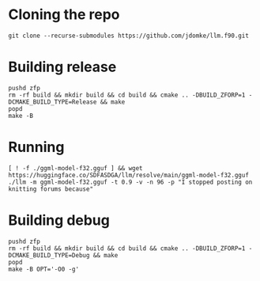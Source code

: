# Cloning the repo
```
git clone --recurse-submodules https://github.com/jdomke/llm.f90.git
```

# Building release
```
pushd zfp
rm -rf build && mkdir build && cd build && cmake .. -DBUILD_ZFORP=1 -DCMAKE_BUILD_TYPE=Release && make
popd
make -B
```

# Running
```
[ ! -f ./ggml-model-f32.gguf ] && wget https://huggingface.co/SDFASDGA/llm/resolve/main/ggml-model-f32.gguf
./llm -m ggml-model-f32.gguf -t 0.9 -v -n 96 -p "I stopped posting on knitting forums because"
```

# Building debug
```
pushd zfp
rm -rf build && mkdir build && cd build && cmake .. -DBUILD_ZFORP=1 -DCMAKE_BUILD_TYPE=Debug && make
popd
make -B OPT='-O0 -g'
```

